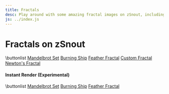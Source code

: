 ```yaml
---
title: Fractals
desc: Play around with some amazing fractal images on zSnout, including the Mandelbrot Set and Burning Ship, or create your own fractal!
js: ../index.js
---
```


# Fractals on zSnout

\buttonlist
[Mandelbrot Set](/mandelbrot/)
[Burning Ship](/burningship/)
[Feather Fractal](/feather/)
[Custom Fractal](/fractal/)
[Newton's Fractal](/newton/)

#### Instant Render (Experimental)

\buttonlist
[Mandelbrot Set](/mandelbrot/webgl/)
[Burning Ship](/burningship/webgl/)
[Feather Fractal](/feather/webgl/)
